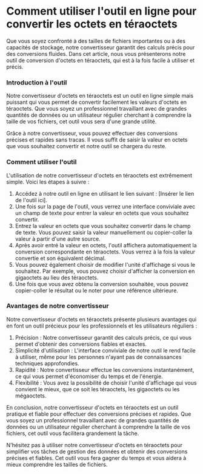 Comment utiliser l'outil en ligne pour convertir les octets en téraoctets
=========================================================================

Que vous soyez confronté à des tailles de fichiers importantes ou à des capacités de stockage, notre convertisseur garantit des calculs précis pour des conversions fluides. Dans cet article, nous vous présenterons notre outil de conversion d'octets en téraoctets, qui est à la fois facile à utiliser et précis.

### Introduction à l'outil

Notre convertisseur d'octets en téraoctets est un outil en ligne simple mais puissant qui vous permet de convertir facilement les valeurs d'octets en téraoctets. Que vous soyez un professionnel travaillant avec de grandes quantités de données ou un utilisateur régulier cherchant à comprendre la taille de vos fichiers, cet outil vous sera d'une grande utilité.

Grâce à notre convertisseur, vous pouvez effectuer des conversions précises et rapides sans tracas. Il vous suffit de saisir la valeur en octets que vous souhaitez convertir et notre outil se chargera du reste.

### Comment utiliser l'outil

L'utilisation de notre convertisseur d'octets en téraoctets est extrêmement simple. Voici les étapes à suivre :

1. Accédez à notre outil en ligne en utilisant le lien suivant : \[Insérer le lien de l'outil ici\].
2. Une fois sur la page de l'outil, vous verrez une interface conviviale avec un champ de texte pour entrer la valeur en octets que vous souhaitez convertir.
3. Entrez la valeur en octets que vous souhaitez convertir dans le champ de texte. Vous pouvez saisir la valeur manuellement ou copier-coller la valeur à partir d'une autre source.
4. Après avoir entré la valeur en octets, l'outil affichera automatiquement la conversion correspondante en téraoctets. Vous verrez à la fois la valeur convertie et son équivalent décimal.
5. Vous pouvez également choisir de modifier l'unité d'affichage si vous le souhaitez. Par exemple, vous pouvez choisir d'afficher la conversion en gigaoctets au lieu des téraoctets.
6. Une fois que vous avez obtenu la conversion souhaitée, vous pouvez copier-coller le résultat ou le noter pour une référence ultérieure.

### Avantages de notre convertisseur

Notre convertisseur d'octets en téraoctets présente plusieurs avantages qui en font un outil précieux pour les professionnels et les utilisateurs réguliers :

1. Précision : Notre convertisseur garantit des calculs précis, ce qui vous permet d'obtenir des conversions fiables et exactes.
2. Simplicité d'utilisation : L'interface conviviale de notre outil le rend facile à utiliser, même pour les personnes n'ayant pas de connaissances techniques approfondies.
3. Rapidité : Notre convertisseur effectue les conversions instantanément, ce qui vous permet d'économiser du temps et de l'énergie.
4. Flexibilité : Vous avez la possibilité de choisir l'unité d'affichage qui vous convient le mieux, que ce soit les téraoctets, les gigaoctets ou les mégaoctets.

En conclusion, notre convertisseur d'octets en téraoctets est un outil pratique et fiable pour effectuer des conversions précises et rapides. Que vous soyez un professionnel travaillant avec de grandes quantités de données ou un utilisateur régulier cherchant à comprendre la taille de vos fichiers, cet outil vous facilitera grandement la tâche.

N'hésitez pas à utiliser notre convertisseur d'octets en téraoctets pour simplifier vos tâches de gestion des données et obtenir des conversions précises et fiables. Cet outil vous fera gagner du temps et vous aidera à mieux comprendre les tailles de fichiers.